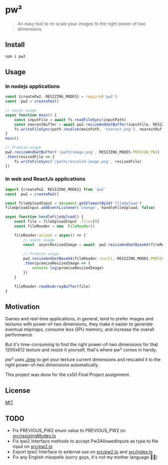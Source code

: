 
# pw²

> An easy tool to re-scale your images to the right power of two dimensions.

## Install

```bash
npm i pw2
```

## Usage

### In nodejs applications
```javascript
const {createPw2, RESIZING_MODES} = require('pw2')
const  pw2 = createPw2()

// async usage 
async function main() {
	const inputFile = await fs.readFileSync(inputPath)
	const nearestBuffer = await pw2.resizeAndGetBuffer(inputFile, RESIZING_MODES.NEAREST_PW2)
	fs.writeFileSync(path.resolve(mainPath, 'nearest.png'), nearestBuffer)
}
main()

// Promise usage
pw2.resizeAndGetBuffer('/path/image.png', RESIZING_MODES.PREVIOW_PW2)
.then(resizedFile => {
	fs.writeFileSync('/path/rescaled-image.png', resizedFile)
})
```

### In web and ReactJs applications
```javascript
import {createPw2, RESIZING_MODES} from 'pw2'
const  pw2 = createPw2()

const fileUploadInput = document.getElementById('fileUpload')
fileUploadInput.addEventListener('change', handleFileUpload, false)

async function handleFileUpload() {
	const file = fileUploadInput .files[0]
	const fileReader = new  FileReader()

	fileReader.onload = async() => {
		// async usage
		const  asyncResizedImage = await  pw2.resizeAndGetBase64(fileReader.result, RESIZING_MODES.NEAREST_PW2)
		
		// Promise usage
		pw2.resizeAndGetBase64(fileReader.result, RESIZING_MODES.PREVIOW_PW2)
		.then(promiseResizedImage => {
			console.log(promiseResizedImage)
		})
	}

	fileReader.readAsArrayBuffer(file)
}
```

## Motivation
Games and real-time applications, in general, tend to prefer images and textures with power-of-two dimensions, they make it easier to generate eventual mipmaps, consume less GPU memory, and increase the overall performance.

But it's time-consuming to find the right power-of-two dimensions for that 1200x612 texture and resize it yourself, that's where pw² comes in handy.

pw² uses [Jimp](https://github.com/oliver-moran/jimp/) to get your texture current dimensions and rescaled it to the right power-of-two dimensions automatically.

This project was done for the cs50  Final Project assignment.

## License

[MIT](https://github.com/jordyhenry/pw2/blob/master/LICENSE)

## TODO
- Fix PREVIOUS_PW2 enum value to PREVIOUS_PW2 on [src/resizingModes.ts](https://github.com/jordyhenry/pw2/blob/master/src/resizingModes.ts#L3)
- Fix Ipw2 Interface methods to accept Pw2AllowedInputs as type to file input on [src/pw2.ts](https://github.com/jordyhenry/pw2/blob/master/src/pw2.ts#L10-L15)
- Export Ipw2 Interface to external use on [src/pw2.ts](https://github.com/jordyhenry/pw2/blob/master/src/pw2.ts#L12-L15) and [src/index.ts](https://github.com/jordyhenry/pw2/blob/master/src/index.ts)
- Fix any English misspells (sorry guys, it's not my mother language 🤷‍♂️)